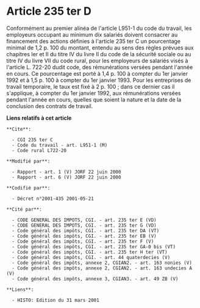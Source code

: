 # Article 235 ter D

Conformément au premier alinéa de l'article L951-1 du code du travail, les employeurs occupant au minimum dix salariés
doivent consacrer au financement des actions définies à l'article 235 ter C un pourcentage minimal de 1,2 p. 100 du montant,
entendu au sens des règles prévues aux chapitres Ier et II du titre IV du livre II du code de la sécurité sociale ou au titre
IV du livre VII du code rural, pour les employeurs de salariés visés à l'article L. 722-20 dudit code, des rémunérations
versées pendant l'année en cours. Ce pourcentage est porté à 1,4 p. 100 à compter du 1er janvier 1992 et à 1,5 p. 100 à
compter du 1er janvier 1993. Pour les entreprises de travail temporaire, le taux est fixé à 2 p. 100 ; dans ce dernier cas il
s'applique, à compter du 1er janvier 1992, aux rémunérations versées pendant l'année en cours, quelles que soient la nature
et la date de la conclusion des contrats de travail.

**Liens relatifs à cet article**

	**Cite**:

	  - CGI 235 ter C
	  - Code du travail - art. L951-1 (M)
	  - Code rural L722-20

	**Modifié par**:

	  - Rapport - art. 1 (V) JORF 22 juin 2000
	  - Rapport - art. 6 (V) JORF 22 juin 2000

	**Codifié par**:

	  - Décret n°2001-435 2001-05-21

	**Cité par**:

	  - CODE GENERAL DES IMPOTS, CGI. - art. 235 ter E (VD)
	  - CODE GENERAL DES IMPOTS, CGI. - art. 235 ter G (VD)
	  - Code général des impôts, CGI. - art. 235 ter DA (VT)
	  - Code général des impôts, CGI. - art. 235 ter EB (V)
	  - Code général des impôts, CGI. - art. 235 ter F (V)
	  - Code général des impôts, CGI. - art. 235 ter GA-0 bis (VT)
	  - Code général des impôts, CGI. - art. 235 ter H ter (VT)
	  - Code général des impôts, CGI. - art. 44 quaterdecies (V)
	  - Code général des impôts, annexe 2, CGIAN2. - art. 163 nonies (V)
	  - Code général des impôts, annexe 2, CGIAN2. - art. 163 undecies A (V)
	  - Code général des impôts, annexe 3, CGIAN3. - art. 49 ZB (V)

	**Liens**:

	  - HISTO: Edition du 31 mars 2001
